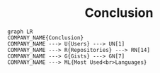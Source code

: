 <h1 align="center">Conclusion</h1>

```mermaid
graph LR
COMPANY_NAME{Conclusion}
COMPANY_NAME ---> U{Users} ---> UN[1]
COMPANY_NAME ---> R{Repositories} ---> RN[14]
COMPANY_NAME ---> G{Gists} ---> GN[7]
COMPANY_NAME ---> ML{Most Used<br>Languages}
```
